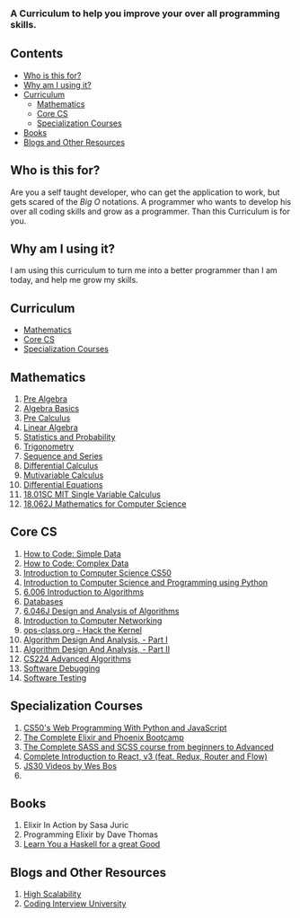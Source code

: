 ### A Curriculum to help you improve your over all programming skills.

## Contents
- [Who is this for?](#who_is_this_for)
- [Why am I using it?](#why_am_i_using_it)
- [Curriculum](#curriculum)
	- [Mathematics](#mathematics)
	- [Core CS](#core_cs)
	- [Specialization Courses](#specialization_courses)
- [Books](#books)
- [Blogs and Other Resources](#blogs)

## <a id="who_is_this_for"></a>Who is this for?
Are you a self taught developer, who can get the application to work, but gets scared of the _Big O_ notations. A programmer who wants to develop his over all coding skills and grow as a programmer. Than this Curriculum is for you.


## <a id="why_am_i_using_it"></a>Why am I using it?
I am using this curriculum to turn me into a better programmer than I am today, and help me grow my skills.


## <a id="curriculum"></a>Curriculum
- [Mathematics](#mathematics)
- [Core CS](#core_cs)
- [Specialization Courses](#specialization_courses)


## <a id="mathematics"></a>Mathematics

1. [Pre Algebra](https://www.khanacademy.org/math/pre-algebra)
2. [Algebra Basics](https://www.khanacademy.org/math/algebra-basics)
3. [Pre Calculus](https://www.khanacademy.org/math/precalculus)
4. [Linear Algebra](https://www.khanacademy.org/math/linear-algebra)
5. [Statistics and Probability](https://www.khanacademy.org/math/statistics-probability)
6. [Trigonometry](https://www.khanacademy.org/math/trigonometry)
7. [Sequence and Series](https://www.youtube.com/watch?v=qP6zZ6dP5Cg&list=PLAX4yQZ_ByukFMfXXe2WeuY1nkNGN9f8d) 
8. [Differential Calculus](https://www.khanacademy.org/math/differential-calculus)
9. [Mutivariable Calculus](https://www.khanacademy.org/math/multivariable-calculus)
10. [Differential Equations](https://www.khanacademy.org/math/differential-equations)
11. [18.01SC MIT Single Variable Calculus](https://ocw.mit.edu/courses/mathematics/18-01sc-single-variable-calculus-fall-2010/)
12. [18.062J Mathematics for Computer Science](https://ocw.mit.edu/courses/electrical-engineering-and-computer-science/6-042j-mathematics-for-computer-science-spring-2015/)

## <a id="core_cs"></a>Core CS

1. [How to Code: Simple Data](https://www.edx.org/course/how-code-simple-data-ubcx-htc1x)
2. [How to Code: Complex Data](https://www.edx.org/course/how-code-complex-data-ubcx-htc2x)
3. [Introduction to Computer Science CS50](https://www.edx.org/course/cs50s-introduction-computer-science-harvardx-cs50x#!)
4. [Introduction to Computer Science and Programming using Python](https://www.edx.org/course/introduction-computer-science-mitx-6-00-1x-11)
5. [6.006 Introduction to Algorithms](https://ocw.mit.edu/courses/electrical-engineering-and-computer-science/6-006-introduction-to-algorithms-fall-2011/)
6. [Databases](https://lagunita.stanford.edu/courses/DB/2014/SelfPaced/about)
7. [6.046J Design and Analysis of Algorithms](https://ocw.mit.edu/courses/electrical-engineering-and-computer-science/6-046j-design-and-analysis-of-algorithms-spring-2015/index.htm)
8. [Introduction to Computer Networking](https://lagunita.stanford.edu/courses/Engineering/Networking-SP/SelfPaced/about)
9. [ops-class.org - Hack the Kernel](https://www.ops-class.org/)
10. [Algorithm Design And Analysis, - Part I](https://lagunita.stanford.edu/courses/course-v1:Engineering+Algorithms1+SelfPaced/about)
11. [Algorithm Design And Analysis, - Part II](https://lagunita.stanford.edu/courses/course-v1:Engineering+Algorithms2+SelfPaced/about)
12. [CS224 Advanced Algorithms](https://www.youtube.com/playlist?list=PL2SOU6wwxB0uP4rJgf5ayhHWgw7akUWSf)
13. [Software Debugging](https://www.udacity.com/course/software-debugging--cs259)
14. [Software Testing](https://www.udacity.com/course/software-testing--cs258)

## <a id="specialization_courses"></a>Specialization Courses

1. [CS50's Web Programming With Python and JavaScript](https://www.youtube.com/watch?v=EOZDjqwvVG8&index=1&list=PLhQjrBD2T382hIW-IsOVuXP1uMzEvmcE5)
2. [The Complete Elixir and Phoenix Bootcamp](https://www.udemy.com/the-complete-elixir-and-phoenix-bootcamp-and-tutorial/)
3. [The Complete SASS and SCSS course from beginners to Advanced](https://www.udemy.com/sasscourse/)
4. [Complete Introduction to React, v3 (feat. Redux, Router and Flow)](https://frontendmasters.com/courses/react/)
5. [JS30 Videos by Wes Bos](https://javascript30.com/)
6. 

## <a id="books"></a>Books

1. Elixir In Action by Sasa Juric
2. Programming Elixir by Dave Thomas
3. [Learn You a Haskell for a great Good](http://learnyouahaskell.com/)

## <a id="blogs"></a>Blogs and Other Resources

1. [High Scalability](http://highscalability.com/)
2. [Coding Interview University](https://github.com/jwasham/coding-interview-university#about-video-resources)